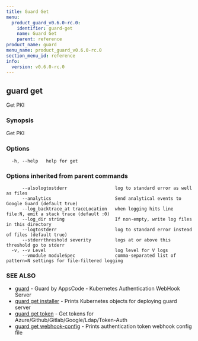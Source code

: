 ```yaml
---
title: Guard Get
menu:
  product_guard_v0.6.0-rc.0:
    identifier: guard-get
    name: Guard Get
    parent: reference
product_name: guard
menu_name: product_guard_v0.6.0-rc.0
section_menu_id: reference
info:
  version: v0.6.0-rc.0
---
```


## guard get

Get PKI

### Synopsis

Get PKI

### Options

```
  -h, --help   help for get
```

### Options inherited from parent commands

```
      --alsologtostderr                  log to standard error as well as files
      --analytics                        Send analytical events to Google Guard (default true)
      --log_backtrace_at traceLocation   when logging hits line file:N, emit a stack trace (default :0)
      --log_dir string                   If non-empty, write log files in this directory
      --logtostderr                      log to standard error instead of files (default true)
      --stderrthreshold severity         logs at or above this threshold go to stderr
  -v, --v Level                          log level for V logs
      --vmodule moduleSpec               comma-separated list of pattern=N settings for file-filtered logging
```

### SEE ALSO

* [guard](/products/guard/v0.6.0-rc.0/reference/guard)	 - Guard by AppsCode - Kubernetes Authentication WebHook Server
* [guard get installer](/products/guard/v0.6.0-rc.0/reference/guard_get_installer)	 - Prints Kubernetes objects for deploying guard server
* [guard get token](/products/guard/v0.6.0-rc.0/reference/guard_get_token)	 - Get tokens for Azure/Github/Gitlab/Google/Ldap/Token-Auth
* [guard get webhook-config](/products/guard/v0.6.0-rc.0/reference/guard_get_webhook-config)	 - Prints authentication token webhook config file

